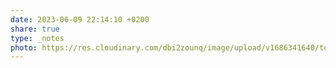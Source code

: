 ```yaml
---
date: 2023-06-09 22:14:10 +0200
share: true
type: _notes
photo: https://res.cloudinary.com/dbi2zounq/image/upload/v1686341640/tozcwlptge0lebi0lp8x.jpg
---
```


